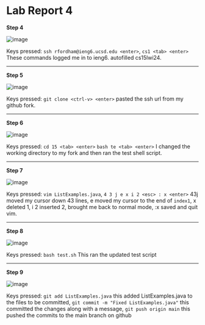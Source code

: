 # __Lab Report 4__

**Step 4**

![image](https://github.com/theryanfo/cse15l-lab-reports/assets/156359755/6561cd21-c690-4da3-8ef8-eeefd414dcd7)

Keys pressed: `ssh rfordham@ieng6.ucsd.edu <enter>`, `cs1 <tab> <enter>` These commands logged me in to ieng6. <tab> autofilled cs15lwi24.

***

**Step 5**

![image](https://github.com/theryanfo/cse15l-lab-reports/assets/156359755/c1923469-417e-407c-9a70-41084334426d)

Keys pressed: `git clone <ctrl-v> <enter>` <ctrl-v> pasted the ssh url from my github fork.

***

**Step 6**

![image](https://github.com/theryanfo/cse15l-lab-reports/assets/156359755/7442426b-fc0f-497b-92fc-6adc4b6dc487)

Keys pressed: `cd 15 <tab> <enter>` `bash te <tab> <enter>` I changed the working directory to my fork and then ran the test shell script.

***

**Step 7**

![image](https://github.com/theryanfo/cse15l-lab-reports/assets/156359755/01fdd33b-76cd-41c4-a276-41eeb2ebdfa0)

Keys pressed: `vim ListExamples.java`, `4 3 j e x i 2 <esc> : x <enter>` 43j moved my cursor down 43 lines, e moved my cursor to the end of `index1`, x deleted 1, i 2 inserted 2, <esc> brought me back to normal mode, :x <enter> saved and quit vim.

***

**Step 8**

![image](https://github.com/theryanfo/cse15l-lab-reports/assets/156359755/bd7b9792-93e8-4837-88e4-b2a251c69cad)

Keys pressed: `bash test.sh` This ran the updated test script

***

**Step 9**

![image](https://github.com/theryanfo/cse15l-lab-reports/assets/156359755/c96e7d7e-8ba4-4089-8bba-7d4a53fa8c2d)

Keys pressed: `git add ListExamples.java` this added ListExamples.java to the files to be committed, `git commit -m "Fixed ListExamples.java"` this committed the changes along with a message, `git push origin main` this pushed the commits to the main branch on github
